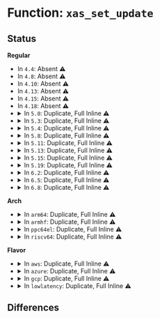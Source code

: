 # Function: <code>xas_set_update</code>

## Status
<b>Regular</b>
<ul>
<li>
In <code>4.4</code>: Absent ⚠️
</li>
<li>
In <code>4.8</code>: Absent ⚠️
</li>
<li>
In <code>4.10</code>: Absent ⚠️
</li>
<li>
In <code>4.13</code>: Absent ⚠️
</li>
<li>
In <code>4.15</code>: Absent ⚠️
</li>
<li>
In <code>4.18</code>: Absent ⚠️
</li>
<li>
<details>
<summary>In <code>5.0</code>: Duplicate, Full Inline ⚠️</summary>

**Collision:** Static Duplication

**Inline:** Full

**Transformation:** False

**Instances:**

```
In mm/filemap.c (ffffffff811fea52)
Location: include/linux/xarray.h:1410
Inline: True
Inline callers:
  - mm/filemap.c:__add_to_page_cache_locked
  - mm/filemap.c:delete_from_page_cache_batch
  - mm/filemap.c:__delete_from_page_cache
```
```
In mm/truncate.c (ffffffff81216253)
Location: include/linux/xarray.h:1410
Inline: True
Inline callers:
  - mm/truncate.c:invalidate_inode_pages2_range
  - mm/truncate.c:invalidate_mapping_pages
```
```
In mm/workingset.c (ffffffff81238b71)
Location: include/linux/xarray.h:1410
Inline: True
Inline callers:
  - mm/workingset.c:shadow_lru_isolate
```
</details>
</li>
<li>
<details>
<summary>In <code>5.3</code>: Duplicate, Full Inline ⚠️</summary>

**Collision:** Static Duplication

**Inline:** Full

**Transformation:** False

**Instances:**

```
In mm/filemap.c (ffffffff81215d52)
Location: include/linux/xarray.h:1539
Inline: True
Inline callers:
  - mm/filemap.c:__add_to_page_cache_locked
  - mm/filemap.c:delete_from_page_cache_batch
  - mm/filemap.c:__delete_from_page_cache
```
```
In mm/truncate.c (ffffffff81225bef)
Location: include/linux/xarray.h:1539
Inline: True
Inline callers:
  - mm/truncate.c:invalidate_inode_pages2_range
  - mm/truncate.c:invalidate_mapping_pages
```
```
In mm/workingset.c (ffffffff81249ce9)
Location: include/linux/xarray.h:1539
Inline: True
Inline callers:
  - mm/workingset.c:shadow_lru_isolate
```
</details>
</li>
<li>
<details>
<summary>In <code>5.4</code>: Duplicate, Full Inline ⚠️</summary>

**Collision:** Static Duplication

**Inline:** Full

**Transformation:** False

**Instances:**

```
In mm/filemap.c (ffffffff81223652)
Location: include/linux/xarray.h:1539
Inline: True
Inline callers:
  - mm/filemap.c:__add_to_page_cache_locked
  - mm/filemap.c:delete_from_page_cache_batch
  - mm/filemap.c:__delete_from_page_cache
```
```
In mm/truncate.c (ffffffff81233a3f)
Location: include/linux/xarray.h:1539
Inline: True
Inline callers:
  - mm/truncate.c:invalidate_inode_pages2_range
  - mm/truncate.c:invalidate_mapping_pages
```
```
In mm/workingset.c (ffffffff81258139)
Location: include/linux/xarray.h:1539
Inline: True
Inline callers:
  - mm/workingset.c:shadow_lru_isolate
```
</details>
</li>
<li>
<details>
<summary>In <code>5.8</code>: Duplicate, Full Inline ⚠️</summary>

**Collision:** Static Duplication

**Inline:** Full

**Transformation:** False

**Instances:**

```
In mm/filemap.c (ffffffff81250d56)
Location: include/linux/xarray.h:1574
Inline: True
Inline callers:
  - mm/filemap.c:__add_to_page_cache_locked
  - mm/filemap.c:page_cache_delete_batch
  - mm/filemap.c:page_cache_delete
```
```
In mm/truncate.c (ffffffff812611ce)
Location: include/linux/xarray.h:1574
Inline: True
Inline callers:
  - mm/truncate.c:invalidate_inode_pages2_range
  - mm/truncate.c:invalidate_mapping_pages
```
```
In mm/workingset.c (ffffffff81286958)
Location: include/linux/xarray.h:1574
Inline: True
Inline callers:
  - mm/workingset.c:shadow_lru_isolate
```
</details>
</li>
<li>
<details>
<summary>In <code>5.11</code>: Duplicate, Full Inline ⚠️</summary>

**Collision:** Static Duplication

**Inline:** Full

**Transformation:** False

**Instances:**

```
In mm/filemap.c (ffffffff8125afc1)
Location: include/linux/xarray.h:1609
Inline: True
Inline callers:
  - mm/filemap.c:__add_to_page_cache_locked
  - mm/filemap.c:page_cache_delete_batch
  - mm/filemap.c:page_cache_delete
```
```
In mm/truncate.c (ffffffff8126b5cc)
Location: include/linux/xarray.h:1609
Inline: True
Inline callers:
  - mm/truncate.c:invalidate_inode_pages2_range
  - mm/truncate.c:__invalidate_mapping_pages
```
</details>
</li>
<li>
<details>
<summary>In <code>5.13</code>: Duplicate, Full Inline ⚠️</summary>

**Collision:** Static Duplication

**Inline:** Full

**Transformation:** False

**Instances:**

```
In mm/filemap.c (ffffffff8125ec83)
Location: include/linux/xarray.h:1611
Inline: True
Inline callers:
  - mm/filemap.c:__add_to_page_cache_locked
  - mm/filemap.c:page_cache_delete_batch
  - mm/filemap.c:__delete_from_page_cache
```
```
In mm/truncate.c (ffffffff81270715)
Location: include/linux/xarray.h:1611
Inline: True
Inline callers:
  - mm/truncate.c:invalidate_inode_pages2_range
  - mm/truncate.c:__invalidate_mapping_pages
```
</details>
</li>
<li>
<details>
<summary>In <code>5.15</code>: Duplicate, Full Inline ⚠️</summary>

**Collision:** Static Duplication

**Inline:** Full

**Transformation:** False

**Instances:**

```
In mm/filemap.c (ffffffff8129c0a9)
Location: include/linux/xarray.h:1611
Inline: True
Inline callers:
  - mm/filemap.c:__add_to_page_cache_locked
  - mm/filemap.c:page_cache_delete_batch
  - mm/filemap.c:__delete_from_page_cache
```
```
In mm/truncate.c (ffffffff812ae39d)
Location: include/linux/xarray.h:1611
Inline: True
Inline callers:
  - mm/truncate.c:invalidate_inode_pages2_range
  - mm/truncate.c:__invalidate_mapping_pages
```
</details>
</li>
<li>
<details>
<summary>In <code>5.19</code>: Duplicate, Full Inline ⚠️</summary>

**Collision:** Static Duplication

**Inline:** Full

**Transformation:** False

**Instances:**

```
In mm/filemap.c (ffffffff812f24d7)
Location: include/linux/xarray.h:1633
Inline: True
Inline callers:
  - mm/filemap.c:__filemap_add_folio
  - mm/filemap.c:delete_from_page_cache_batch
  - mm/filemap.c:__filemap_remove_folio
```
```
In mm/truncate.c (ffffffff81307491)
Location: include/linux/xarray.h:1633
Inline: True
Inline callers:
  - mm/truncate.c:clear_shadow_entry
```
</details>
</li>
<li>
<details>
<summary>In <code>6.2</code>: Duplicate, Full Inline ⚠️</summary>

**Collision:** Static Duplication

**Inline:** Full

**Transformation:** False

**Instances:**

```
In mm/filemap.c (ffffffff8135aadd)
Location: include/linux/xarray.h:1648
Inline: True
Inline callers:
  - mm/filemap.c:__filemap_add_folio
  - mm/filemap.c:delete_from_page_cache_batch
  - mm/filemap.c:__filemap_remove_folio
```
```
In mm/truncate.c (ffffffff813715a1)
Location: include/linux/xarray.h:1648
Inline: True
Inline callers:
  - mm/truncate.c:clear_shadow_entry
```
</details>
</li>
<li>
<details>
<summary>In <code>6.5</code>: Duplicate, Full Inline ⚠️</summary>

**Collision:** Static Duplication

**Inline:** Full

**Transformation:** False

**Instances:**

```
In mm/filemap.c (ffffffff8138c502)
Location: include/linux/xarray.h:1649
Inline: True
Inline callers:
  - mm/filemap.c:__filemap_add_folio
  - mm/filemap.c:delete_from_page_cache_batch
  - mm/filemap.c:__filemap_remove_folio
```
```
In mm/truncate.c (ffffffff813a36b1)
Location: include/linux/xarray.h:1649
Inline: True
Inline callers:
  - mm/truncate.c:clear_shadow_entry
```
```
In mm/swap_state.c (ffffffff8142bcac)
Location: include/linux/xarray.h:1649
Inline: True
Inline callers:
  - mm/swap_state.c:clear_shadow_from_swap_cache
  - mm/swap_state.c:__delete_from_swap_cache
  - mm/swap_state.c:add_to_swap_cache
```
</details>
</li>
<li>
<details>
<summary>In <code>6.8</code>: Duplicate, Full Inline ⚠️</summary>

**Collision:** Static Duplication

**Inline:** Full

**Transformation:** False

**Instances:**

```
In mm/filemap.c (ffffffff813b5f31)
Location: include/linux/xarray.h:1667
Inline: True
Inline callers:
  - mm/filemap.c:__filemap_add_folio
  - mm/filemap.c:delete_from_page_cache_batch
  - mm/filemap.c:__filemap_remove_folio
```
```
In mm/truncate.c (ffffffff813cd251)
Location: include/linux/xarray.h:1667
Inline: True
Inline callers:
  - mm/truncate.c:clear_shadow_entry
```
```
In mm/swap_state.c (ffffffff8146540c)
Location: include/linux/xarray.h:1667
Inline: True
Inline callers:
  - mm/swap_state.c:clear_shadow_from_swap_cache
  - mm/swap_state.c:__delete_from_swap_cache
  - mm/swap_state.c:add_to_swap_cache
```
</details>
</li>
</ul>
<b>Arch</b>
<ul>
<li>
<details>
<summary>In <code>arm64</code>: Duplicate, Full Inline ⚠️</summary>

**Collision:** Static Duplication

**Inline:** Full

**Transformation:** False

**Instances:**

```
In mm/filemap.c (ffff8000102b0f1c)
Location: include/linux/xarray.h:1539
Inline: True
Inline callers:
  - mm/filemap.c:__add_to_page_cache_locked
  - mm/filemap.c:delete_from_page_cache_batch
  - mm/filemap.c:__delete_from_page_cache
```
```
In mm/truncate.c (ffff8000102c3f54)
Location: include/linux/xarray.h:1539
Inline: True
Inline callers:
  - mm/truncate.c:invalidate_inode_pages2_range
  - mm/truncate.c:invalidate_mapping_pages
```
```
In mm/workingset.c (ffff8000102f00b4)
Location: include/linux/xarray.h:1539
Inline: True
Inline callers:
  - mm/workingset.c:shadow_lru_isolate
```
</details>
</li>
<li>
<details>
<summary>In <code>armhf</code>: Duplicate, Full Inline ⚠️</summary>

**Collision:** Static Duplication

**Inline:** Full

**Transformation:** False

**Instances:**

```
In mm/filemap.c (c04dd70c)
Location: include/linux/xarray.h:1539
Inline: True
Inline callers:
  - mm/filemap.c:__add_to_page_cache_locked
  - mm/filemap.c:delete_from_page_cache_batch
  - mm/filemap.c:__delete_from_page_cache
```
```
In mm/truncate.c (c04ee4a4)
Location: include/linux/xarray.h:1539
Inline: True
Inline callers:
  - mm/truncate.c:clear_shadow_entry
```
```
In mm/workingset.c (c05134e4)
Location: include/linux/xarray.h:1539
Inline: True
Inline callers:
  - mm/workingset.c:shadow_lru_isolate
```
</details>
</li>
<li>
<details>
<summary>In <code>ppc64el</code>: Duplicate, Full Inline ⚠️</summary>

**Collision:** Static Duplication

**Inline:** Full

**Transformation:** False

**Instances:**

```
In mm/filemap.c (c000000000366584)
Location: include/linux/xarray.h:1539
Inline: True
Inline callers:
  - mm/filemap.c:__add_to_page_cache_locked
  - mm/filemap.c:delete_from_page_cache_batch
  - mm/filemap.c:__delete_from_page_cache
```
```
In mm/truncate.c (c00000000037e480)
Location: include/linux/xarray.h:1539
Inline: True
Inline callers:
  - mm/truncate.c:invalidate_inode_pages2_range
  - mm/truncate.c:invalidate_mapping_pages
```
```
In mm/workingset.c (c0000000003b4718)
Location: include/linux/xarray.h:1539
Inline: True
Inline callers:
  - mm/workingset.c:shadow_lru_isolate
```
</details>
</li>
<li>
<details>
<summary>In <code>riscv64</code>: Duplicate, Full Inline ⚠️</summary>

**Collision:** Static Duplication

**Inline:** Full

**Transformation:** False

**Instances:**

```
In mm/filemap.c (ffffffe0001d685a)
Location: include/linux/xarray.h:1539
Inline: True
Inline callers:
  - mm/filemap.c:__add_to_page_cache_locked
  - mm/filemap.c:delete_from_page_cache_batch
  - mm/filemap.c:__delete_from_page_cache
```
```
In mm/truncate.c (ffffffe0001e4abc)
Location: include/linux/xarray.h:1539
Inline: True
Inline callers:
  - mm/truncate.c:invalidate_inode_pages2_range
  - mm/truncate.c:invalidate_mapping_pages
```
```
In mm/workingset.c (ffffffe000203ad0)
Location: include/linux/xarray.h:1539
Inline: True
Inline callers:
  - mm/workingset.c:shadow_lru_isolate
```
</details>
</li>
</ul>
<b>Flavor</b>
<ul>
<li>
<details>
<summary>In <code>aws</code>: Duplicate, Full Inline ⚠️</summary>

**Collision:** Static Duplication

**Inline:** Full

**Transformation:** False

**Instances:**

```
In mm/filemap.c (ffffffff8121bca2)
Location: include/linux/xarray.h:1539
Inline: True
Inline callers:
  - mm/filemap.c:__add_to_page_cache_locked
  - mm/filemap.c:delete_from_page_cache_batch
  - mm/filemap.c:__delete_from_page_cache
```
```
In mm/truncate.c (ffffffff8122c08f)
Location: include/linux/xarray.h:1539
Inline: True
Inline callers:
  - mm/truncate.c:invalidate_inode_pages2_range
  - mm/truncate.c:invalidate_mapping_pages
```
```
In mm/workingset.c (ffffffff81250789)
Location: include/linux/xarray.h:1539
Inline: True
Inline callers:
  - mm/workingset.c:shadow_lru_isolate
```
</details>
</li>
<li>
<details>
<summary>In <code>azure</code>: Duplicate, Full Inline ⚠️</summary>

**Collision:** Static Duplication

**Inline:** Full

**Transformation:** False

**Instances:**

```
In mm/filemap.c (ffffffff8120ee8c)
Location: include/linux/xarray.h:1539
Inline: True
Inline callers:
  - mm/filemap.c:__add_to_page_cache_locked
  - mm/filemap.c:delete_from_page_cache_batch
  - mm/filemap.c:__delete_from_page_cache
```
```
In mm/truncate.c (ffffffff8121f16f)
Location: include/linux/xarray.h:1539
Inline: True
Inline callers:
  - mm/truncate.c:invalidate_inode_pages2_range
  - mm/truncate.c:invalidate_mapping_pages
```
```
In mm/workingset.c (ffffffff81243719)
Location: include/linux/xarray.h:1539
Inline: True
Inline callers:
  - mm/workingset.c:shadow_lru_isolate
```
</details>
</li>
<li>
<details>
<summary>In <code>gcp</code>: Duplicate, Full Inline ⚠️</summary>

**Collision:** Static Duplication

**Inline:** Full

**Transformation:** False

**Instances:**

```
In mm/filemap.c (ffffffff81219a42)
Location: include/linux/xarray.h:1539
Inline: True
Inline callers:
  - mm/filemap.c:__add_to_page_cache_locked
  - mm/filemap.c:delete_from_page_cache_batch
  - mm/filemap.c:__delete_from_page_cache
```
```
In mm/truncate.c (ffffffff81229e2f)
Location: include/linux/xarray.h:1539
Inline: True
Inline callers:
  - mm/truncate.c:invalidate_inode_pages2_range
  - mm/truncate.c:invalidate_mapping_pages
```
```
In mm/workingset.c (ffffffff8124e529)
Location: include/linux/xarray.h:1539
Inline: True
Inline callers:
  - mm/workingset.c:shadow_lru_isolate
```
</details>
</li>
<li>
<details>
<summary>In <code>lowlatency</code>: Duplicate, Full Inline ⚠️</summary>

**Collision:** Static Duplication

**Inline:** Full

**Transformation:** False

**Instances:**

```
In mm/filemap.c (ffffffff81228b32)
Location: include/linux/xarray.h:1539
Inline: True
Inline callers:
  - mm/filemap.c:__add_to_page_cache_locked
  - mm/filemap.c:delete_from_page_cache_batch
  - mm/filemap.c:__delete_from_page_cache
```
```
In mm/truncate.c (ffffffff81239225)
Location: include/linux/xarray.h:1539
Inline: True
Inline callers:
  - mm/truncate.c:invalidate_inode_pages2_range
  - mm/truncate.c:invalidate_mapping_pages
```
```
In mm/workingset.c (ffffffff8125ddf6)
Location: include/linux/xarray.h:1539
Inline: True
Inline callers:
  - mm/workingset.c:shadow_lru_isolate
```
</details>
</li>
</ul>

## Differences
